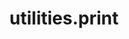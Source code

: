 ---
layout: documentation-single
title: utilities.print
section: utilities
package: utilities.print
---
